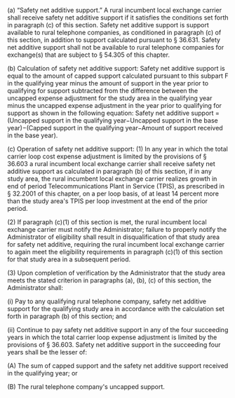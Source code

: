 (a) “Safety net additive support.” A rural incumbent local exchange carrier shall receive safety net additive support if it satisfies the conditions set forth in paragraph (c) of this section. Safety net additive support is support available to rural telephone companies, as conditioned in paragraph (c) of this section, in addition to support calculated pursuant to § 36.631. Safety net additive support shall not be available to rural telephone companies for exchange(s) that are subject to § 54.305 of this chapter.

(b) Calculation of safety net additive support: Safety net additive support is equal to the amount of capped support calculated pursuant to this subpart F in the qualifying year minus the amount of support in the year prior to qualifying for support subtracted from the difference between the uncapped expense adjustment for the study area in the qualifying year minus the uncapped expense adjustment in the year prior to qualifying for support as shown in the following equation: Safety net additive support = (Uncapped support in the qualifying year−Uncapped support in the base year)−(Capped support in the qualifying year−Amount of support received in the base year).

(c) Operation of safety net additive support: (1) In any year in which the total carrier loop cost expense adjustment is limited by the provisions of § 36.603 a rural incumbent local exchange carrier shall receive safety net additive support as calculated in paragraph (b) of this section, if in any study area, the rural incumbent local exchange carrier realizes growth in end of period Telecommunications Plant in Service (TPIS), as prescribed in § 32.2001 of this chapter, on a per loop basis, of at least 14 percent more than the study area's TPIS per loop investment at the end of the prior period.

(2) If paragraph (c)(1) of this section is met, the rural incumbent local exchange carrier must notify the Administrator; failure to properly notify the Administrator of eligibility shall result in disqualification of that study area for safety net additive, requiring the rural incumbent local exchange carrier to again meet the eligibility requirements in paragraph (c)(1) of this section for that study area in a subsequent period.

(3) Upon completion of verification by the Administrator that the study area meets the stated criterion in paragraphs (a), (b), (c) of this section, the Administrator shall:

(i) Pay to any qualifying rural telephone company, safety net additive support for the qualifying study area in accordance with the calculation set forth in paragraph (b) of this section; and

(ii) Continue to pay safety net additive support in any of the four succeeding years in which the total carrier loop expense adjustment is limited by the provisions of § 36.603. Safety net additive support in the succeeding four years shall be the lesser of:

(A) The sum of capped support and the safety net additive support received in the qualifying year; or

(B) The rural telephone company's uncapped support.

